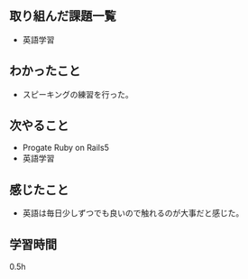 ## 取り組んだ課題一覧
* 英語学習
## わかったこと
* スピーキングの練習を行った。
## 次やること
* Progate Ruby on Rails5
* 英語学習
## 感じたこと
* 英語は毎日少しずつでも良いので触れるのが大事だと感じた。
## 学習時間
0.5h